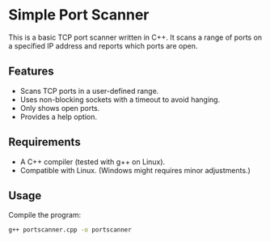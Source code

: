 # Simple Port Scanner

This is a basic TCP port scanner written in C++. It scans a range of ports on a specified IP address and reports which ports are open.

## Features

- Scans TCP ports in a user-defined range.
- Uses non-blocking sockets with a timeout to avoid hanging.
- Only shows open ports.
- Provides a help option.

## Requirements

- A C++ compiler (tested with g++ on Linux).
- Compatible with Linux. (Windows might requires minor adjustments.)

## Usage

Compile the program:

```bash
g++ portscanner.cpp -o portscanner

